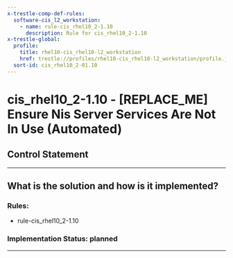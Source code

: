 ```yaml
---
x-trestle-comp-def-rules:
  software-cis_l2_workstation:
    - name: rule-cis_rhel10_2-1.10
      description: Rule for cis_rhel10_2-1.10
x-trestle-global:
  profile:
    title: rhel10-cis_rhel10-l2_workstation
    href: trestle://profiles/rhel10-cis_rhel10-l2_workstation/profile.json
  sort-id: cis_rhel10_2-01.10
---
```


# cis_rhel10_2-1.10 - \[REPLACE_ME\] Ensure Nis Server Services Are Not In Use (Automated)

## Control Statement

______________________________________________________________________

## What is the solution and how is it implemented?

<!-- For implementation status enter one of: implemented, partial, planned, alternative, not-applicable -->

<!-- Note that the list of rules under ### Rules: is read-only and changes will not be captured after assembly to JSON -->

<!-- Add control implementation description here for control: cis_rhel10_2-1.10 -->

### Rules:

  - rule-cis_rhel10_2-1.10

### Implementation Status: planned

______________________________________________________________________
